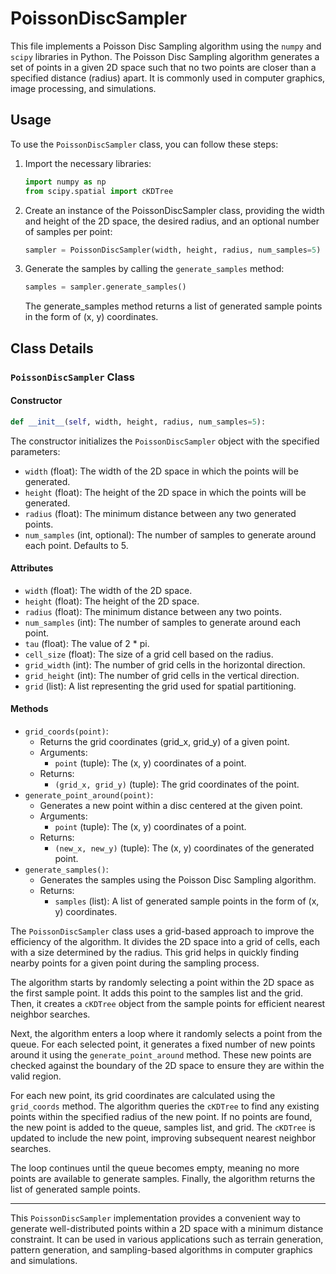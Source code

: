 # PoissonDiscSampler

This file implements a Poisson Disc Sampling algorithm using the `numpy` and `scipy` libraries in Python. The Poisson Disc Sampling algorithm generates a set of points in a given 2D space such that no two points are closer than a specified distance (radius) apart. It is commonly used in computer graphics, image processing, and simulations.

## Usage

To use the `PoissonDiscSampler` class, you can follow these steps:

1. Import the necessary libraries:

   ```python
   import numpy as np
   from scipy.spatial import cKDTree
   ```

2. Create an instance of the PoissonDiscSampler class, providing the width and height of the 2D space, the desired radius, and an optional number of samples per point:

   ```python
   sampler = PoissonDiscSampler(width, height, radius, num_samples=5)
   ```

3. Generate the samples by calling the `generate_samples` method:

   ```python
   samples = sampler.generate_samples()
   ```

   The generate_samples method returns a list of generated sample points in the form of (x, y) coordinates.

## **Class Details**

### `PoissonDiscSampler` Class

#### Constructor

```python
def __init__(self, width, height, radius, num_samples=5):
```

The constructor initializes the `PoissonDiscSampler` object with the specified parameters:

- `width` (float): The width of the 2D space in which the points will be generated.
- `height` (float): The height of the 2D space in which the points will be generated.
- `radius` (float): The minimum distance between any two generated points.
- `num_samples` (int, optional): The number of samples to generate around each point. Defaults to 5.

#### Attributes

- `width` (float): The width of the 2D space.
- `height` (float): The height of the 2D space.
- `radius` (float): The minimum distance between any two points.
- `num_samples` (int): The number of samples to generate around each point.
- `tau` (float): The value of 2 \* pi.
- `cell_size` (float): The size of a grid cell based on the radius.
- `grid_width` (int): The number of grid cells in the horizontal direction.
- `grid_height` (int): The number of grid cells in the vertical direction.
- `grid` (list): A list representing the grid used for spatial partitioning.

#### Methods

- `grid_coords(point)`:
  - Returns the grid coordinates (grid_x, grid_y) of a given point.
  - Arguments:
    - `point` (tuple): The (x, y) coordinates of a point.
  - Returns:
    - `(grid_x, grid_y)` (tuple): The grid coordinates of the point.
- `generate_point_around(point)`:
  - Generates a new point within a disc centered at the given point.
  - Arguments:
    - `point` (tuple): The (x, y) coordinates of a point.
  - Returns:
    - `(new_x, new_y)` (tuple): The (x, y) coordinates of the generated point.
- `generate_samples()`:
  - Generates the samples using the Poisson Disc Sampling algorithm.
  - Returns:
    - `samples` (list): A list of generated sample points in the form of (x, y) coordinates.

The `PoissonDiscSampler` class uses a grid-based approach to improve the efficiency of the algorithm. It divides the 2D space into a grid of cells, each with a size determined by the radius. This grid helps in quickly finding nearby points for a given point during the sampling process.

The algorithm starts by randomly selecting a point within the 2D space as the first sample point. It adds this point to the samples list and the grid. Then, it creates a `cKDTree` object from the sample points for efficient nearest neighbor searches.

Next, the algorithm enters a loop where it randomly selects a point from the queue. For each selected point, it generates a fixed number of new points around it using the `generate_point_around` method. These new points are checked against the boundary of the 2D space to ensure they are within the valid region.

For each new point, its grid coordinates are calculated using the `grid_coords` method. The algorithm queries the `cKDTree` to find any existing points within the specified radius of the new point. If no points are found, the new point is added to the queue, samples list, and grid. The `cKDTree` is updated to include the new point, improving subsequent nearest neighbor searches.

The loop continues until the queue becomes empty, meaning no more points are available to generate samples. Finally, the algorithm returns the list of generated sample points.

---

This `PoissonDiscSampler` implementation provides a convenient way to generate well-distributed points within a 2D space with a minimum distance constraint. It can be used in various applications such as terrain generation, pattern generation, and sampling-based algorithms in computer graphics and simulations.
